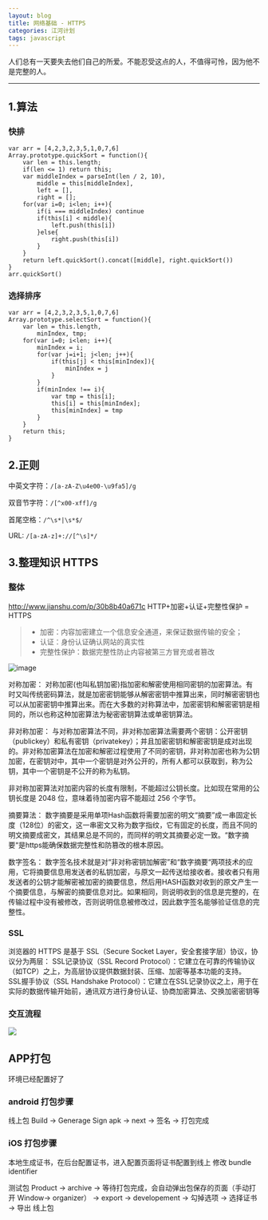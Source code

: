 ```yaml
---
layout: blog
title: 网络基础 - HTTPS
categories: 江河计划
tags: javascript
---
```


人们总有一天要失去他们自己的所爱。不能忍受这点的人，不值得可怜，因为他不是完整的人。

<!--more-->

* * *

## 1.算法

### 快排
    var arr = [4,2,3,2,3,5,1,0,7,6]
    Array.prototype.quickSort = function(){
    	var len = this.length;
    	if(len <= 1) return this;
    	var middleIndex = parseInt(len / 2, 10),
    		middle = this[middleIndex],
    		left = [],
    		right = [];
    	for(var i=0; i<len; i++){
    		if(i === middleIndex) continue
    		if(this[i] < middle){
    			left.push(this[i])
    		}else{
    			right.push(this[i])
    		}
    	}
    	return left.quickSort().concat([middle], right.quickSort())
    }
    arr.quickSort()

### 选择排序
    var arr = [4,2,3,2,3,5,1,0,7,6]
    Array.prototype.selectSort = function(){
    	var len = this.length,
    		minIndex, tmp;
    	for(var i=0; i<len; i++){
    		minIndex = i;
    		for(var j=i+1; j<len; j++){
    			if(this[j] < this[minIndex]){
    				minIndex = j
    			}
    		}
    		if(minIndex !== i){
    			var tmp = this[i];
    			this[i] = this[minIndex];
    			this[minIndex] = tmp
    		}
    	}
    	return this;
    }

## 2.正则

中英文字符：`/[a-zA-Z\u4e00-\u9fa5]/g`

双音节字符：`/[^x00-xff]/g`

首尾空格：`/^\s*|\s*$/`

URL: `/[a-zA-z]+://[^\s]*/`

## 3.整理知识 HTTPS
### 整体
http://www.jianshu.com/p/30b8b40a671c
HTTP+加密+认证+完整性保护 = HTTPS

> * 加密：内容加密建立一个信息安全通道，来保证数据传输的安全；
> * 认证：身份认证确认网站的真实性
> * 完整性保护：数据完整性防止内容被第三方冒充或者篡改

![image](https://note.youdao.com/yws/api/personal/file/WEBc8e6e21a3a5245dc9f8b863a33e2d4e2?method=download&shareKey=ff1adc00269e65e4e264d094c30795be)

对称加密：
对称加密(也叫私钥加密)指加密和解密使用相同密钥的加密算法。有时又叫传统密码算法，就是加密密钥能够从解密密钥中推算出来，同时解密密钥也可以从加密密钥中推算出来。而在大多数的对称算法中，加密密钥和解密密钥是相同的，所以也称这种加密算法为秘密密钥算法或单密钥算法。

非对称加密：
与对称加密算法不同，非对称加密算法需要两个密钥：公开密钥（publickey）和私有密钥（privatekey）；并且加密密钥和解密密钥是成对出现的。非对称加密算法在加密和解密过程使用了不同的密钥，非对称加密也称为公钥加密，在密钥对中，其中一个密钥是对外公开的，所有人都可以获取到，称为公钥，其中一个密钥是不公开的称为私钥。

非对称加密算法对加密内容的长度有限制，不能超过公钥长度。比如现在常用的公钥长度是 2048 位，意味着待加密内容不能超过 256 个字节。

摘要算法：
数字摘要是采用单项Hash函数将需要加密的明文“摘要”成一串固定长度（128位）的密文，这一串密文又称为数字指纹，它有固定的长度，而且不同的明文摘要成密文，其结果总是不同的，而同样的明文其摘要必定一致。“数字摘要“是https能确保数据完整性和防篡改的根本原因。

数字签名：
数字签名技术就是对“非对称密钥加解密”和“数字摘要“两项技术的应用，它将摘要信息用发送者的私钥加密，与原文一起传送给接收者。接收者只有用发送者的公钥才能解密被加密的摘要信息，然后用HASH函数对收到的原文产生一个摘要信息，与解密的摘要信息对比。如果相同，则说明收到的信息是完整的，在传输过程中没有被修改，否则说明信息被修改过，因此数字签名能够验证信息的完整性。

### SSL

浏览器的 HTTPS 是基于 SSL（Secure Socket Layer，安全套接字层）协议，协议分为两层：
SSL记录协议（SSL Record Protocol）：它建立在可靠的传输协议（如TCP）之上，为高层协议提供数据封装、压缩、加密等基本功能的支持。 
SSL握手协议（SSL Handshake Protocol）：它建立在SSL记录协议之上，用于在实际的数据传输开始前，通讯双方进行身份认证、协商加密算法、交换加密密钥等

### 交互流程

![](https://note.youdao.com/yws/api/personal/file/WEB5f274b7553a5c6c7b00f5d527e8862fb?method=download&shareKey=08b2ae2881f295b8e1494f39fd47ee81)

## APP打包
环境已经配置好了

### android 打包步骤
线上包
Build -> Generage Sign apk -> next -> 签名 -> 打包完成

### iOS 打包步骤
本地生成证书，在后台配置证书，进入配置页面将证书配置到线上
修改 bundle identifier

测试包
Product -> archive -> 等待打包完成，会自动弹出包保存的页面（手动打开 Window-> organizer） -> export -> developement -> 勾掉选项 -> 选择证书 -> 导出
线上包